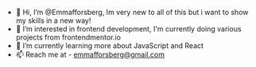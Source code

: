 - 👋 Hi, I’m @Emmafforsberg, Im very new to all of this but i want to show my skills in a new way!
- 👀 I’m interested in frontend development, I'm currently doing various projects from frontendmentor.io
- 🌱 I’m currently learning more about JavaScript and React
- 📫 Reach me at - emmafforsberg@gmail.com

<!---
Emmafforsberg/Emmafforsberg is a ✨ special ✨ repository because its `README.md` (this file) appears on your GitHub profile.
You can click the Preview link to take a look at your changes.
--->

